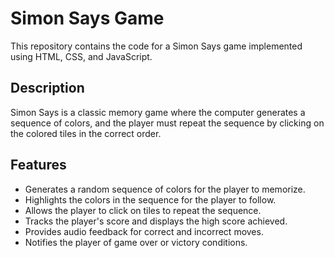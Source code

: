 # Simon Says Game

This repository contains the code for a Simon Says game implemented using HTML, CSS, and JavaScript.

## Description

Simon Says is a classic memory game where the computer generates a sequence of colors, and the player must repeat the sequence by clicking on the colored tiles in the correct order.

## Features

- Generates a random sequence of colors for the player to memorize.
- Highlights the colors in the sequence for the player to follow.
- Allows the player to click on tiles to repeat the sequence.
- Tracks the player's score and displays the high score achieved.
- Provides audio feedback for correct and incorrect moves.
- Notifies the player of game over or victory conditions.

